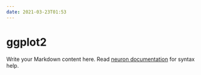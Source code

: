 ```yaml
---
date: 2021-03-23T01:53
---
```


# ggplot2

Write your Markdown content here. Read [neuron documentation](https://neuron.zettel.page/2011404.html) for syntax help.

